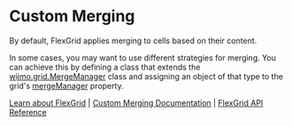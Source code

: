 Custom Merging
==============

By default, FlexGrid applies merging to cells based on their content.

In some cases, you may want to use different strategies for merging.
You can achieve this by defining a class that extends the [wijmo.grid.MergeManager](https://www.grapecity.com/wijmo/api/classes/wijmo_grid.mergemanager.html)
class and assigning an object of that type to the grid's [mergeManager](https://www.grapecity.com/wijmo/api/classes/wijmo_grid.flexgrid.html#mergemanager) property.

[Learn about FlexGrid](https://www.grapecity.com/wijmo/flexgrid-javascript-data-grid) | [Custom Merging Documentation](https://www.grapecity.com/wijmo/docs/Topics/Grid/Merging/Custom-Merging) | [FlexGrid API Reference](https://www.grapecity.com/wijmo/api/classes/wijmo_grid.flexgrid.html)